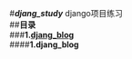 #***djang_study***
django项目练习	
##**目录**	
###**1.[djang_blog](#1)**	
####**1.<span id = "1">djang_blog</span>**
